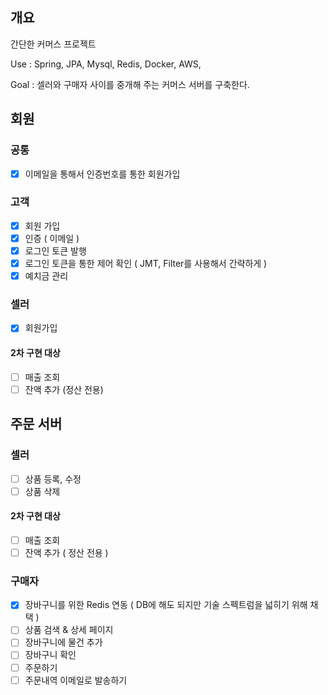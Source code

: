 ## 개요
간단한 커머스 프로젝트

Use : Spring, JPA, Mysql, Redis, Docker, AWS,

Goal : 셀러와 구매자 사이를 중개해 주는 커머스 서버를 구축한다.

## 회원
### 공통
- [x] 이메일을 통해서 인증번호를 통한 회원가입

### 고객
- [x] 회원 가입
- [x] 인증 ( 이메일 )
- [x] 로그인 토큰 발행
- [x] 로그인 토큰을 통한 제어 확인 ( JMT, Filter를 사용해서 간략하게 )
- [x] 예치금 관리

### 셀러
- [x] 회원가입
#### 2차 구현 대상
- [ ] 매출 조회
- [ ] 잔액 추가 (정산 전용)

## 주문 서버
### 셀러
- [ ] 상품 등록, 수정
- [ ] 상품 삭제
#### 2차 구현 대상
- [ ] 매출 조회
- [ ] 잔액 추가 ( 정산 전용 )

### 구매자
- [x] 장바구니를 위한 Redis 연동 ( DB에 해도 되지만 기술 스펙트럼을 넓히기 위해 채택 )
- [ ] 상품 검색 & 상세 페이지
- [ ] 장바구니에 물건 추가
- [ ] 장바구니 확인
- [ ] 주문하기
- [ ] 주문내역 이메일로 발송하기
